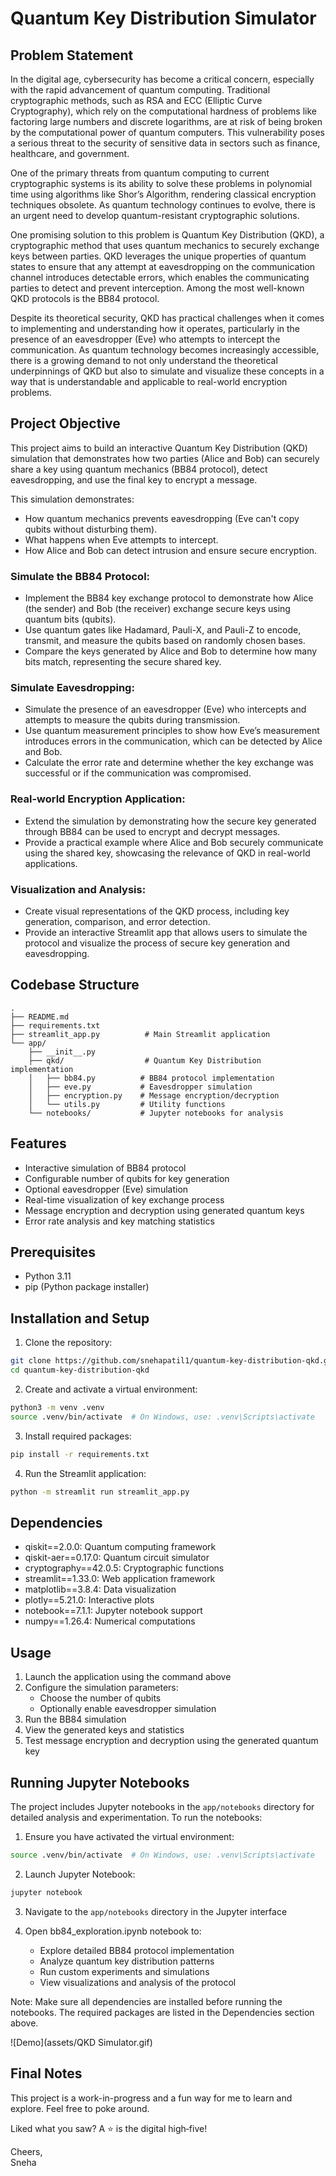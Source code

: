 # Quantum Key Distribution Simulator

## Problem Statement
In the digital age, cybersecurity has become a critical concern, especially with the rapid advancement of quantum computing. Traditional cryptographic methods, such as RSA and ECC (Elliptic Curve Cryptography), which rely on the computational hardness of problems like factoring large numbers and discrete logarithms, are at risk of being broken by the computational power of quantum computers. This vulnerability poses a serious threat to the security of sensitive data in sectors such as finance, healthcare, and government.

One of the primary threats from quantum computing to current cryptographic systems is its ability to solve these problems in polynomial time using algorithms like Shor’s Algorithm, rendering classical encryption techniques obsolete. As quantum technology continues to evolve, there is an urgent need to develop quantum-resistant cryptographic solutions.

One promising solution to this problem is Quantum Key Distribution (QKD), a cryptographic method that uses quantum mechanics to securely exchange keys between parties. QKD leverages the unique properties of quantum states to ensure that any attempt at eavesdropping on the communication channel introduces detectable errors, which enables the communicating parties to detect and prevent interception. Among the most well-known QKD protocols is the BB84 protocol.

Despite its theoretical security, QKD has practical challenges when it comes to implementing and understanding how it operates, particularly in the presence of an eavesdropper (Eve) who attempts to intercept the communication. As quantum technology becomes increasingly accessible, there is a growing demand to not only understand the theoretical underpinnings of QKD but also to simulate and visualize these concepts in a way that is understandable and applicable to real-world encryption problems.

## Project Objective
This project aims to build an interactive Quantum Key Distribution (QKD) simulation that demonstrates how two parties (Alice and Bob) can securely share a key using quantum mechanics (BB84 protocol), detect eavesdropping, and use the final key to encrypt a message.

This simulation demonstrates:
- How quantum mechanics prevents eavesdropping (Eve can't copy qubits without disturbing them).
- What happens when Eve attempts to intercept.
- How Alice and Bob can detect intrusion and ensure secure encryption.

### Simulate the BB84 Protocol:

- Implement the BB84 key exchange protocol to demonstrate how Alice (the sender) and Bob (the receiver) exchange secure keys using quantum bits (qubits).
- Use quantum gates like Hadamard, Pauli-X, and Pauli-Z to encode, transmit, and measure the qubits based on randomly chosen bases.
- Compare the keys generated by Alice and Bob to determine how many bits match, representing the secure shared key.

### Simulate Eavesdropping:

- Simulate the presence of an eavesdropper (Eve) who intercepts and attempts to measure the qubits during transmission.
- Use quantum measurement principles to show how Eve’s measurement introduces errors in the communication, which can be detected by Alice and Bob.
- Calculate the error rate and determine whether the key exchange was successful or if the communication was compromised.

### Real-world Encryption Application:

- Extend the simulation by demonstrating how the secure key generated through BB84 can be used to encrypt and decrypt messages.
- Provide a practical example where Alice and Bob securely communicate using the shared key, showcasing the relevance of QKD in real-world applications.

### Visualization and Analysis:

- Create visual representations of the QKD process, including key generation, comparison, and error detection.
- Provide an interactive Streamlit app that allows users to simulate the protocol and visualize the process of secure key generation and eavesdropping.

## Codebase Structure
```
.
├── README.md
├── requirements.txt
├── streamlit_app.py          # Main Streamlit application
└── app/
    ├── __init__.py
    ├── qkd/                  # Quantum Key Distribution implementation
    │   ├── bb84.py          # BB84 protocol implementation
    │   ├── eve.py           # Eavesdropper simulation
    │   ├── encryption.py    # Message encryption/decryption
    │   └── utils.py         # Utility functions
    └── notebooks/           # Jupyter notebooks for analysis
```

## Features
- Interactive simulation of BB84 protocol
- Configurable number of qubits for key generation
- Optional eavesdropper (Eve) simulation
- Real-time visualization of key exchange process
- Message encryption and decryption using generated quantum keys
- Error rate analysis and key matching statistics

## Prerequisites
- Python 3.11
- pip (Python package installer)

## Installation and Setup

1. Clone the repository:
```bash
git clone https://github.com/snehapatil1/quantum-key-distribution-qkd.git
cd quantum-key-distribution-qkd
```

2. Create and activate a virtual environment:
```bash
python3 -m venv .venv
source .venv/bin/activate  # On Windows, use: .venv\Scripts\activate
```

3. Install required packages:
```bash
pip install -r requirements.txt
```

4. Run the Streamlit application:
```bash
python -m streamlit run streamlit_app.py
```

## Dependencies
- qiskit==2.0.0: Quantum computing framework
- qiskit-aer==0.17.0: Quantum circuit simulator
- cryptography==42.0.5: Cryptographic functions
- streamlit==1.33.0: Web application framework
- matplotlib==3.8.4: Data visualization
- plotly==5.21.0: Interactive plots
- notebook==7.1.1: Jupyter notebook support
- numpy==1.26.4: Numerical computations

## Usage
1. Launch the application using the command above
2. Configure the simulation parameters:
   - Choose the number of qubits
   - Optionally enable eavesdropper simulation
3. Run the BB84 simulation
4. View the generated keys and statistics
5. Test message encryption and decryption using the generated quantum key

## Running Jupyter Notebooks
The project includes Jupyter notebooks in the `app/notebooks` directory for detailed analysis and experimentation. To run the notebooks:

1. Ensure you have activated the virtual environment:
```bash
source .venv/bin/activate  # On Windows, use: .venv\Scripts\activate
```

2. Launch Jupyter Notebook:
```bash
jupyter notebook
```

3. Navigate to the `app/notebooks` directory in the Jupyter interface

4. Open bb84_exploration.ipynb notebook to:
   - Explore detailed BB84 protocol implementation
   - Analyze quantum key distribution patterns
   - Run custom experiments and simulations
   - View visualizations and analysis of the protocol

Note: Make sure all dependencies are installed before running the notebooks. The required packages are listed in the Dependencies section above.

![Demo](assets/QKD Simulator.gif)

## Final Notes

This project is a work-in-progress and a fun way for me to learn and explore. Feel free to poke around.

Liked what you saw? A ⭐ is the digital high‑five!

Cheers,  
Sneha
